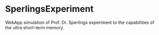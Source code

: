 SperlingsExperiment
===================

WebApp simulation of Prof. Dr. Sperlings experiment to the capabilities of the ultra short-term memory.
